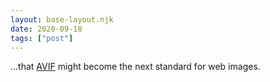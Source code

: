 ```yaml
---
layout: base-layout.njk
date: 2020-09-18
tags: ["post"]
---
```


...that [AVIF](https://aomediacodec.github.io/av1-avif/) might become the next standard for web images.
